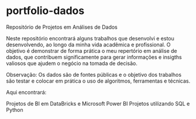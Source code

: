 # portfolio-dados
Repositório de Projetos em Análises de Dados

Neste repositório encontrará alguns trabalhos que desenvolvi e estou desenvolvendo, ao longo da minha vida acadêmica e profissional. O objetivo é demonstrar de forma prática o meu repertório em análise de dados, que contribuem significamente para gerar informações e insigths valiosos que ajudem o negócio na tomada de decisão.

Observação: Os dados são de fontes públicas e o objetivo dos trabalhos são testar e colocar em prática o uso de algoritmos, ferramentas e técnicas.

Aqui encontrará:

Projetos de BI em DataBricks e Microsoft Power BI
Projetos utilizando SQL e Python
